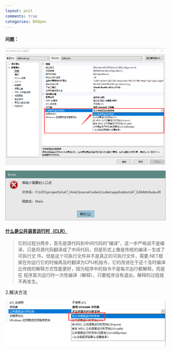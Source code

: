 ```yaml
---
layout: post
comments: true
categories: NXOpen
---
```

<script type="text/x-mathjax-config">
  MathJax.Hub.Config({
    tex2jax: {
      skipTags: ['script', 'noscript', 'style', 'textarea', 'pre'],
      inlineMath: [['$','$']]
    }
  });
</script>
<script src='https://cdnjs.cloudflare.com/ajax/libs/mathjax/2.7.5/latest.js?config=TeX-MML-AM_CHTML' async></script>

#### 问题：

![1552547244671](https://raw.githubusercontent.com/MaoChengEr/maochenger.github.io/master/imgs/1552547244671.png)

![1552547293295](https://raw.githubusercontent.com/MaoChengEr/maochenger.github.io/master/imgs/1552547293295.png)

#### [什么是公共语言运行时（CLR）](https://www.cnblogs.com/shourenwangzi/p/6492625.html)

> 它的过程分两步，首先是源代码到中间代码的“编译”，这一步严格说不是编译，只是将源代码翻译成了中间代码，但是形式上像是传统的编译－生成了可执行文 件。但是这个可执行文件并不是真正的可执行文件，需要.NET框架在你运行它的时候再及时翻译为CPU机指令，它的改进在于这个及时编译比传统的解释方式性能更好，因为程序中的指令不是每次运行都解释，而是在 程序首次运行时一次性编译（解释），只要程序没有退出，解释的过程就不再发生。

2.解决方法

![1552547715305](https://raw.githubusercontent.com/MaoChengEr/maochenger.github.io/master/imgs/1552547715305.png)

